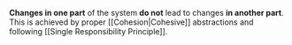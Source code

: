 **Changes in one part** of the system **do not** lead to changes **in another part**. This is achieved by proper [[Cohesion|Cohesive]] abstractions and following [[Single Responsibility Principle]].
